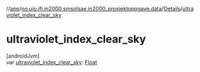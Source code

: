 //[app](../../../index.md)/[no.uio.ifi.in2000.smsolsae.in2000_prosjektoppgave.data](../index.md)/[Details](index.md)/[ultraviolet_index_clear_sky](ultraviolet_index_clear_sky.md)

# ultraviolet_index_clear_sky

[androidJvm]\
var [ultraviolet_index_clear_sky](ultraviolet_index_clear_sky.md): [Float](https://kotlinlang.org/api/latest/jvm/stdlib/kotlin/-float/index.html)
